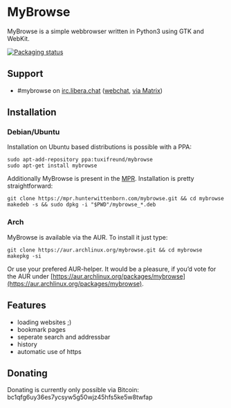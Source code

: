 
# MyBrowse

MyBrowse is a simple webbrowser written in Python3 using GTK and WebKit.

[![Packaging status](https://repology.org/badge/vertical-allrepos/mybrowse.svg)](https://repology.org/project/mybrowse/versions)

## Support

 * #mybrowse on [irc.libera.chat](https://libera.chat) ([webchat](https://web.libera.chat/?channel=#mybrowse), [via Matrix](https://matrix.to/#/#mybrowse:libera.chat))

## Installation

### Debian/Ubuntu

Installation on Ubuntu based distributions is possible with a PPA:

    sudo apt-add-repository ppa:tuxifreund/mybrowse
    sudo apt-get install mybrowse

Additionally MyBrowse is present in the [MPR](https://mpr.hunterwittenborn.com/packages/mybrowse). Installation is pretty straightforward:

    git clone https://mpr.hunterwittenborn.com/mybrowse.git && cd mybrowse
    makedeb -s && sudo dpkg -i "$PWD"/mybrowse_*.deb

### Arch

MyBrowse is available via the AUR. To install it just type:

    git clone https://aur.archlinux.org/mybrowse.git && cd mybrowse
    makepkg -si

Or use your prefered AUR-helper. It would be a pleasure, if you’d vote for the AUR under [https://aur.archlinux.org/packages/mybrowse](https://aur.archlinux.org/packages/mybrowse).

## Features

 * loading websites ;)
 * bookmark pages
 * seperate search and addressbar
 * history
 * automatic use of https

## Donating

Donating is currently only possible via Bitcoin: bc1qfg6uy36es7ycsyw5g50wjz45hfs5ke5w8twfap
